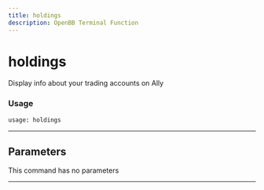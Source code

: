 ```yaml
---
title: holdings
description: OpenBB Terminal Function
---
```


# holdings

Display info about your trading accounts on Ally

### Usage

```python
usage: holdings
```

---

## Parameters

This command has no parameters


---
